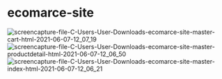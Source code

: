 # ecomarce-site

![screencapture-file-C-Users-User-Downloads-ecomarce-site-master-cart-html-2021-06-07-12_07_19](https://user-images.githubusercontent.com/64583663/120967140-f718a800-c788-11eb-8dfb-730d08b836c4.png)
![screencapture-file-C-Users-User-Downloads-ecomarce-site-master-productdetail-html-2021-06-07-12_06_50](https://user-images.githubusercontent.com/64583663/120967148-f849d500-c788-11eb-913d-7af358a49ae6.png)
![screencapture-file-C-Users-User-Downloads-ecomarce-site-master-index-html-2021-06-07-12_06_21](https://user-images.githubusercontent.com/64583663/120967157-fa139880-c788-11eb-8ea5-ad283ac381bb.png)
